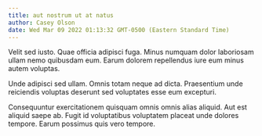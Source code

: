 ```yaml
---
title: aut nostrum ut at natus
author: Casey Olson
date: Wed Mar 09 2022 01:13:32 GMT-0500 (Eastern Standard Time)
---
```

Velit sed iusto. Quae officia adipisci fuga. Minus numquam dolor laboriosam ullam nemo quibusdam eum. Earum dolorem repellendus iure eum minus autem voluptas.

 Unde adipisci sed ullam. Omnis totam neque ad dicta. Praesentium unde reiciendis voluptas deserunt sed voluptates esse eum excepturi.

 Consequuntur exercitationem quisquam omnis omnis alias aliquid. Aut est aliquid saepe ab. Fugit id voluptatibus voluptatem placeat unde dolores tempore. Earum possimus quis vero tempore.